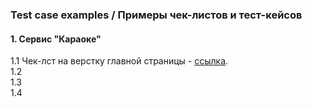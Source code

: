 ### Test case examples / Примеры чек-листов и тест-кейсов

#### 1. Сервис "Караоке"
1.1 Чек-лст на верстку главной страницы - [ссылка](https://github.com/rsmvdeellc/test_cases/blob/main/Karaoke.tele2/ui_check_list.md).   
1.2  
1.3  
1.4



